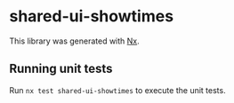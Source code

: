 # shared-ui-showtimes

This library was generated with [Nx](https://nx.dev).

## Running unit tests

Run `nx test shared-ui-showtimes` to execute the unit tests.
